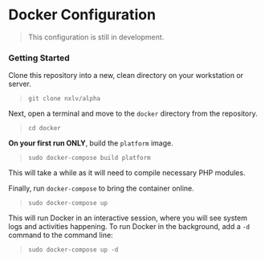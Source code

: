 # Docker Configuration

> This configuration is still in development.

### Getting Started

Clone this repository into a new, clean directory on your workstation or server.

> `git clone nxlv/alpha`

Next, open a terminal and move to the `docker` directory from the repository.

> `cd docker`

**On your first run ONLY**, build the `platform` image.

> `sudo docker-compose build platform`

This will take a while as it will need to compile necessary PHP modules.

Finally, run `docker-compose` to bring the container online.

> `sudo docker-compose up`

This will run Docker in an interactive session, where you will see system logs and activities happening.  To run Docker in the background, add a `-d` command to the command line:

> `sudo docker-compose up -d`

